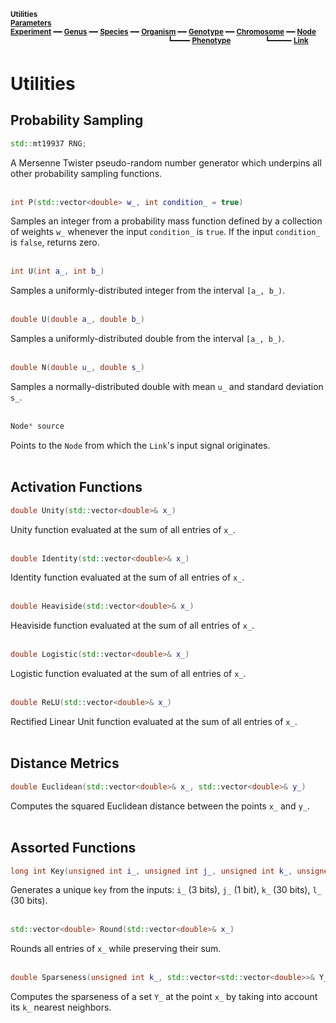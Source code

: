<sub>**Utilities**</sub>  
<sub>**[Parameters](parameters.md)**</sub>  
<sub>**[Experiment](experiment.md)** ━━ **[Genus](genus.md)** ━━ **[Species](species.md)** ━━ **[Organism](organism.md)** ━━ **[Genotype](genotype.md)** ━━ **[Chromosome](chromosome.md)** ━━ **[Node](node.md)**</sub>  
&nbsp;&nbsp;&nbsp;&nbsp;&nbsp;&nbsp;&nbsp;&nbsp;&nbsp;&nbsp;&nbsp;&nbsp;&nbsp;&nbsp;&nbsp;&nbsp;&nbsp;&nbsp;&nbsp;&nbsp;&nbsp;&nbsp;&nbsp;&nbsp;&nbsp;&nbsp;&nbsp;&nbsp;&nbsp;&nbsp;&nbsp;&nbsp;&nbsp;&nbsp;&nbsp;&nbsp;&nbsp;&nbsp;&nbsp;&nbsp;&nbsp;&nbsp;&nbsp;&nbsp;&nbsp;&nbsp;&nbsp;&nbsp;&nbsp;&nbsp;&nbsp;&nbsp;&nbsp;&nbsp;&nbsp;&nbsp;&nbsp;&nbsp;&nbsp;&nbsp;&nbsp;&nbsp;&nbsp;
<sup>┗━━━━ **[Phenotype](phenotype.md)**</sup>
&nbsp;&nbsp;&nbsp;&nbsp;&nbsp;&nbsp;&nbsp;&nbsp;&nbsp;&nbsp;&nbsp;&nbsp;
<sup>┗━━━━━ **[Link](link.md)**</sup>  

# Utilities

## Probability Sampling

```C++
std::mt19937 RNG;
```

A Mersenne Twister pseudo-random number generator which underpins all other probability sampling functions.  
&nbsp;


```C++
int P(std::vector<double> w_, int condition_ = true)
```

Samples an integer from a probability mass function defined by a collection of weights `w_` whenever the input `condition_` is `true`. If the input `condition_` is `false`, returns zero.  
&nbsp;


```C++
int U(int a_, int b_)
```

Samples a uniformly-distributed integer from the interval `[a_, b_)`.  
&nbsp;


```C++
double U(double a_, double b_)
```

Samples a uniformly-distributed double from the interval `[a_, b_)`.  
&nbsp;


```C++
double N(double u_, double s_)
```

Samples a normally-distributed double with mean `u_` and standard deviation `s_`.  
&nbsp;


```C++
Node* source
```

Points to the `Node` from which the `Link`'s input signal originates.  
&nbsp;


## Activation Functions

``` C++
double Unity(std::vector<double>& x_)
```

Unity function evaluated at the sum of all entries of `x_`.  
&nbsp;


``` C++
double Identity(std::vector<double>& x_)
```

Identity function evaluated at the sum of all entries of `x_`.  
&nbsp;


``` C++
double Heaviside(std::vector<double>& x_)
```

Heaviside function evaluated at the sum of all entries of `x_`.  
&nbsp;


``` C++
double Logistic(std::vector<double>& x_)
```

Logistic function evaluated at the sum of all entries of `x_`.  
&nbsp;


``` C++
double ReLU(std::vector<double>& x_)
```

Rectified Linear Unit function evaluated at the sum of all entries of `x_`.  
&nbsp;


## Distance Metrics

```C++
double Euclidean(std::vector<double>& x_, std::vector<double>& y_)
```

Computes the squared Euclidean distance between the points `x_` and `y_`.  
&nbsp;


## Assorted Functions

```C++
long int Key(unsigned int i_, unsigned int j_, unsigned int k_, unsigned int l_)
```

Generates a unique `key` from the inputs: `i_` (3 bits), `j_` (1 bit), `k_` (30 bits), `l_` (30 bits).  
&nbsp;


```C++
std::vector<double> Round(std::vector<double>& x_)
```

Rounds all entries of `x_` while preserving their sum.  
&nbsp;


```C++
double Sparseness(unsigned int k_, std::vector<std::vector<double>>& Y_, std::vector<double>& x_)
```

Computes the sparseness of a set `Y_` at the point `x_` by taking into account its `k_` nearest neighbors.  
&nbsp;
